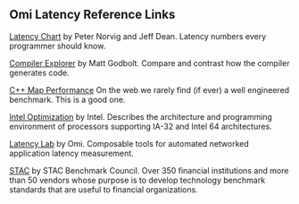 ## Omi Latency Reference Links

[Latency Chart](https://gist.github.com/hellerbarde/2843375) by Peter Norvig and Jeff Dean.  Latency numbers every programmer should know.

[Compiler Explorer](https://godbolt.org/) by Matt Godbolt.  Compare and contrast how the compiler generates code.

[C++ Map Performance](https://stackoverflow.com/questions/21166675/boostflat-map-and-its-performance-compared-to-map-and-unordered-map) On the web we rarely find (if ever) a well engineered benchmark.  This is a good one.

[Intel Optimization](https://software.intel.com/en-us/articles/intel-sdm) by Intel. Describes the architecture and programming environment of processors supporting IA-32 and Intel 64 architectures.

[Latency Lab](https://github.com/Open-Markets-Initiative/latency-lab) by Omi.  Composable tools for automated networked application latency measurement.

[STAC](https://www.stacresearch.com) by STAC Benchmark Council.  Over 350 financial institutions and more than 50 vendors whose purpose is to develop technology benchmark standards that are useful to financial organizations.